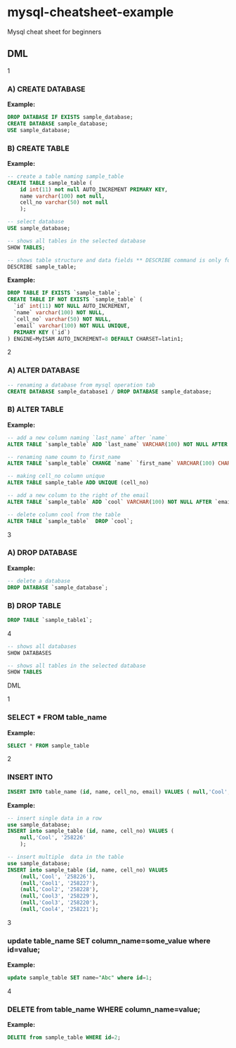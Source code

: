 # mysql-cheatsheet-example
Mysql cheat sheet for beginners
## DML

1
### A) CREATE DATABASE
**Example:**
```sql
DROP DATABASE IF EXISTS sample_database;
CREATE DATABASE sample_database;
USE sample_database;
```
### B) CREATE TABLE
**Example:**
```sql
-- create a table naming sample_table  
CREATE TABLE sample_table (
    id int(11) not null AUTO_INCREMENT PRIMARY KEY,
    name varchar(100) not null,
    cell_no varchar(50) not null
    );
```
```sql
-- select database  
USE sample_database;
```
```sql
-- shows all tables in the selected database  
SHOW TABLES;
```
```sql
-- shows table structure and data fields ** DESCRIBE command is only for table 
DESCRIBE sample_table;
```
**Example:**
```sql
DROP TABLE IF EXISTS `sample_table`;
CREATE TABLE IF NOT EXISTS `sample_table` (
  `id` int(11) NOT NULL AUTO_INCREMENT,
  `name` varchar(100) NOT NULL,
  `cell_no` varchar(50) NOT NULL,
  `email` varchar(100) NOT NULL UNIQUE,
  PRIMARY KEY (`id`)
) ENGINE=MyISAM AUTO_INCREMENT=8 DEFAULT CHARSET=latin1;
```
2
### A) ALTER DATABASE
```sql
-- renaming a database from mysql operation tab
CREATE DATABASE sample_database1 / DROP DATABASE sample_database;
``` 
### B) ALTER TABLE
**Example:**
```sql
-- add a new column naming `last_name` after `name`
ALTER TABLE `sample_table` ADD `last_name` VARCHAR(100) NOT NULL AFTER `name`;
```
```sql
-- renaming name coumn to first_name
ALTER TABLE `sample_table` CHANGE `name` `first_name` VARCHAR(100) CHARACTER SET latin1 COLLATE latin1_swedish_ci NOT NULL;
```
```sql
-- making cell_no column unique
ALTER TABLE sample_table ADD UNIQUE (cell_no)
```
```sql
-- add a new column to the right of the email
ALTER TABLE `sample_table` ADD `cool` VARCHAR(100) NOT NULL AFTER `email`;
```
```sql
-- delete column cool from the table
ALTER TABLE `sample_table`  DROP `cool`;
```
3
### A) DROP DATABASE
**Example:**
```sql
-- delete a database
DROP DATABASE `sample_database`;
```
### B) DROP TABLE
```sql
DROP TABLE `sample_table1`;
```
4
```sql
-- shows all databases
SHOW DATABASES
```
```sql
-- shows all tables in the selected database
SHOW TABLES
```

DML

1
### SELECT * FROM table_name
**Example:**
```sql
SELECT * FROM sample_table
```
2
### INSERT INTO
```sql
INSERT INTO table_name (id, name, cell_no, email) VALUES ( null,'Cool', '258226', 'a@gmail.com');
```
**Example:**
```sql
-- insert single data in a row  
use sample_database;
INSERT into sample_table (id, name, cell_no) VALUES (
    null,'Cool', '258226'
    );
```
```sql
-- insert multiple  data in the table  
use sample_database;
INSERT into sample_table (id, name, cell_no) VALUES
  	(null,'Cool', '258226'),
	(null,'Cool1', '258227'),
	(null,'Cool2', '258228'),
	(null,'Cool3', '258229'),
	(null,'Cool3', '258220'),
	(null,'Cool4', '258221');
```
3
### update table_name SET column_name=some_value where id=value;
**Example:**
```sql
update sample_table SET name="Abc" where id=1;
```
4
### DELETE from table_name WHERE column_name=value;
**Example:**
```sql
DELETE from sample_table WHERE id=2;
```
